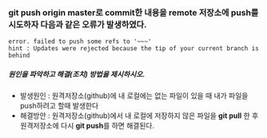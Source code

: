 ### git push origin master로 commit한 내용을 remote 저장소에 push를 시도하자 다음과 같은 오류가 발생하였다.
```
error. failed to push some refs to '~~~' 
hint : Updates were rejected because the tip of your current branch is behind
```
##### 원인을 파악하고 해결(조치) 방법을 제시하시오.

* 발생원인 : 원격저장소(github)에 내 로컬에는 없는 파일이 있을 때 내가 파일을 push하려고 할때 발생한다
* 해결방안 : 원격저장소(github)에서 내 로컬에 저장하지 않은 파일을 **git pull** 한 후 원격저장소에 다시 **git push**를 하면 해결된다.
